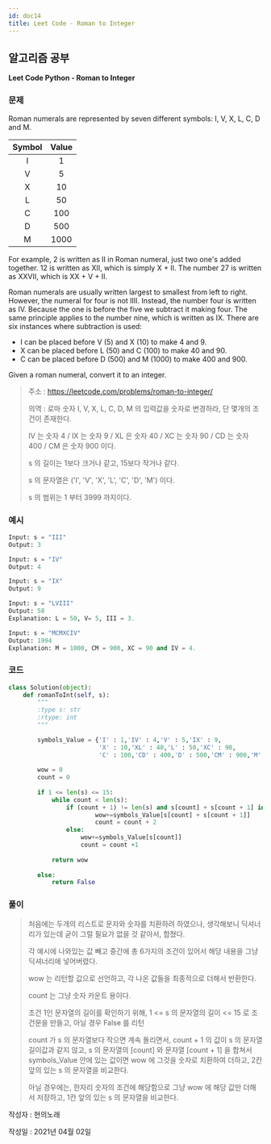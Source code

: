 ```yaml
---
id: doc14
title: Leet Code - Roman to Integer
---
```


## 알고리즘 공부



**Leet Code Python - Roman to Integer**




### 문제 ###

Roman numerals are represented by seven different symbols: I, V, X, L, C, D and M.

|Symbol| Value|
|:--------:|:--------:|
|I|1|
|V|5|
|X|10|
|L|50|
|C|100|
|D|500|
|M|1000|

For example, 2 is written as II in Roman numeral, just two one's added together. 12 is written as XII, which is simply X + II. The number 27 is written as XXVII, which is XX + V + II.

Roman numerals are usually written largest to smallest from left to right. However, the numeral for four is not IIII. Instead, the number four is written as IV. Because the one is before the five we subtract it making four. The same principle applies to the number nine, which is written as IX. There are six instances where subtraction is used:

* I can be placed before V (5) and X (10) to make 4 and 9. 
* X can be placed before L (50) and C (100) to make 40 and 90. 
* C can be placed before D (500) and M (1000) to make 400 and 900.

Given a roman numeral, convert it to an integer.

> 주소 : https://leetcode.com/problems/roman-to-integer/
>
> 의역 : 로마 숫자 I, V, X, L, C, D, M 의 입력값을 숫자로 변경하라, 단 몇개의 조건이 존재한다.
>
> IV 는 숫자 4 / IX 는 숫자 9 / XL 은 숫자 40 / XC 는 숫자 90 / CD 는 숫자 400 / CM 은 숫자 900 이다.
>
> s 의 길이는 1보다 크거나 같고, 15보다 작거나 같다.
>
> s 의 문자열은 ('I', 'V', 'X', 'L', 'C', 'D', 'M') 이다.
>
> s 의 범위는 1 부터 3999 까지이다.



### 예시 ###

```python
Input: s = "III"
Output: 3
```

```python
Input: s = "IV"
Output: 4
```

```python
Input: s = "IX"
Output: 9
```

```python
Input: s = "LVIII"
Output: 58
Explanation: L = 50, V= 5, III = 3.
```

```python
Input: s = "MCMXCIV"
Output: 1994
Explanation: M = 1000, CM = 900, XC = 90 and IV = 4.
```

### 코드 ###

```python
class Solution(object):
    def romanToInt(self, s):
        """
        :type s: str
        :rtype: int
        """
        
        symbols_Value = {'I' : 1,'IV' : 4,'V' : 5,'IX' : 9,
                         'X' : 10,'XL' : 40,'L' : 50,'XC' : 90,
                         'C' : 100,'CD' : 400,'D' : 500,'CM' : 900,'M': 1000}
        
        wow = 0
        count = 0
        
        if 1 <= len(s) <= 15:
            while count < len(s):
                if (count + 1) != len(s) and s[count] + s[count + 1] in symbols_Value:
                        wow+=symbols_Value[s[count] + s[count + 1]]
                        count = count + 2
                else:
                    wow+=symbols_Value[s[count]]
                    count = count +1
                    
            return wow
                    
        else:
            return False  
```


### 풀이 ###


> 처음에는 두개의 리스트로 문자와 숫자를 치환하려 하였으나, 생각해보니 딕셔너리가 있는데 굳이 그럴 필요가 없을 것 같아서, 합쳤다. 
>
> 각 예시에 나와있는 값 빼고 중간에 총 6가지의 조건이 있어서 해당 내용을 그냥 딕셔너리에 넣어버렸다.
>
> wow 는 리턴할 값으로 선언하고, 각 나온 값들을 최종적으로 더해서 반환한다.
>
> count 는 그냥 숫자 카운트 용이다.
>
> 조건 1인 문자열의 길이를 확인하기 위해, 1 <=  s 의 문자열의 길이 <= 15 로 조건문을 만들고, 아닐 경우 False 를 리턴
>
> count 가 s 의 문자열보다 작으면 계속 돌리면서, count + 1 의 값이 s 의 문자열 길이값과 같지 않고, s 의 문자열의 [count] 와 문자열 [count + 1] 을 합쳐서 symbols_Value 안에 있는 값이면 wow 에 그것을 숫자로 치환하여 더하고, 2칸 앞의 있는 s 의 문자열을 비교한다.
>
> 아닐 경우에는, 한자리 숫자의 조건에 해당함으로 그냥 wow 에 해당 값만 더해서 저장하고, 1칸 앞의 있는 s 의 문자열을 비교한다.








작성자 : 현의노래

작성일 : 2021년 04월 02일